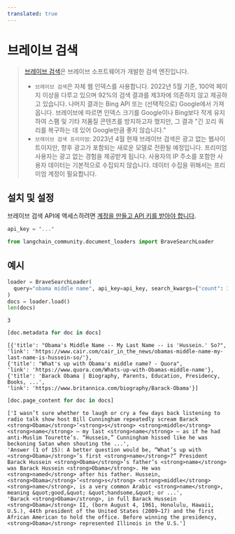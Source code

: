 ```yaml
---
translated: true
---
```


# 브레이브 검색

>[브레이브 검색](https://en.wikipedia.org/wiki/Brave_Search)은 브레이브 소프트웨어가 개발한 검색 엔진입니다.
> - `브레이브 검색`은 자체 웹 인덱스를 사용합니다. 2022년 5월 기준, 100억 페이지 이상을 다루고 있으며 92%의 검색 결과를 제3자에 의존하지 않고 제공하고 있습니다. 나머지 결과는 Bing API 또는 (선택적으로) Google에서 가져옵니다. 브레이브에 따르면 인덱스 크기를 Google이나 Bing보다 작게 유지하여 스팸 및 기타 저품질 콘텐츠를 방지하고자 했지만, 그 결과 "긴 꼬리 쿼리를 복구하는 데 있어 Google만큼 좋지 않습니다."
>- `브레이브 검색 프리미엄`: 2023년 4월 현재 브레이브 검색은 광고 없는 웹사이트이지만, 향후 광고가 포함되는 새로운 모델로 전환될 예정입니다. 프리미엄 사용자는 광고 없는 경험을 제공받게 됩니다. 사용자의 IP 주소를 포함한 사용자 데이터는 기본적으로 수집되지 않습니다. 데이터 수집을 위해서는 프리미엄 계정이 필요합니다.

## 설치 및 설정

브레이브 검색 API에 액세스하려면 [계정을 만들고 API 키를 받아야 합니다](https://api.search.brave.com/app/dashboard).

```python
api_key = "..."
```

```python
from langchain_community.document_loaders import BraveSearchLoader
```

## 예시

```python
loader = BraveSearchLoader(
  query="obama middle name", api_key=api_key, search_kwargs={"count": 3}
)
docs = loader.load()
len(docs)
```

```output
3
```

```python
[doc.metadata for doc in docs]
```

```output
[{'title': "Obama's Middle Name -- My Last Name -- is 'Hussein.' So?",
'link': 'https://www.cair.com/cair_in_the_news/obamas-middle-name-my-last-name-is-hussein-so/'},
{'title': "What's up with Obama's middle name? - Quora",
'link': 'https://www.quora.com/Whats-up-with-Obamas-middle-name'},
{'title': 'Barack Obama | Biography, Parents, Education, Presidency, Books, ...',
'link': 'https://www.britannica.com/biography/Barack-Obama'}]
```

```python
[doc.page_content for doc in docs]
```

```output
['I wasn’t sure whether to laugh or cry a few days back listening to radio talk show host Bill Cunningham repeatedly scream Barack <strong>Obama</strong>’<strong>s</strong> <strong>middle</strong> <strong>name</strong> — my last <strong>name</strong> — as if he had anti-Muslim Tourette’s. “Hussein,” Cunningham hissed like he was beckoning Satan when shouting the ...',
'Answer (1 of 15): A better question would be, “What’s up with <strong>Obama</strong>’s first <strong>name</strong>?” President Barack Hussein <strong>Obama</strong>’s father’s <strong>name</strong> was Barack Hussein <strong>Obama</strong>. He was <strong>named</strong> after his father. Hussein, <strong>Obama</strong>’<strong>s</strong> <strong>middle</strong> <strong>name</strong>, is a very common Arabic <strong>name</strong>, meaning &quot;good,&quot; &quot;handsome,&quot; or ...',
'Barack <strong>Obama</strong>, in full Barack Hussein <strong>Obama</strong> II, (born August 4, 1961, Honolulu, Hawaii, U.S.), 44th president of the United States (2009–17) and the first African American to hold the office. Before winning the presidency, <strong>Obama</strong> represented Illinois in the U.S.']
```

